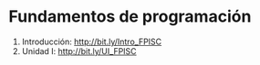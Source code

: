 # Fundamentos de programación

1. Introducción: http://bit.ly/Intro_FPISC
2. Unidad I: http://bit.ly/UI_FPISC


